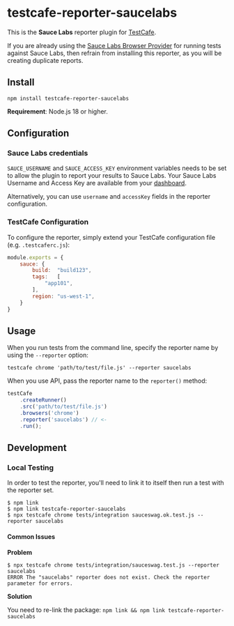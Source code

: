# testcafe-reporter-saucelabs

This is the **Sauce Labs** reporter plugin for [TestCafe](http://devexpress.github.io/testcafe).

If you are already using
the [Sauce Labs Browser Provider](https://github.com/DevExpress/testcafe-browser-provider-saucelabs) for running tests
against Sauce Labs, then refrain from installing this reporter, as you will be creating duplicate reports.

## Install

```
npm install testcafe-reporter-saucelabs
```

**Requirement**: Node.js 18 or higher.

## Configuration

### Sauce Labs credentials

`SAUCE_USERNAME` and `SAUCE_ACCESS_KEY` environment variables needs to be set to allow the plugin to report your results
to Sauce Labs. Your Sauce Labs Username and Access Key are available from your
[dashboard](https://app.saucelabs.com/user-settings).

Alternatively, you can use `username` and `accessKey` fields in the reporter configuration.

### TestCafe Configuration

To configure the reporter, simply extend your TestCafe configuration file (e.g. `.testcaferc.js`):

```js
module.exports = {
    sauce: {
        build:  "build123",
        tags:   [
            "app101",
        ],
        region: "us-west-1",
    }
}
```

## Usage

When you run tests from the command line, specify the reporter name by using the `--reporter` option:

```
testcafe chrome 'path/to/test/file.js' --reporter saucelabs
```

When you use API, pass the reporter name to the `reporter()` method:

```js
testCafe
    .createRunner()
    .src('path/to/test/file.js')
    .browsers('chrome')
    .reporter('saucelabs') // <-
    .run();
```

## Development

### Local Testing

In order to test the reporter, you'll need to link it to itself then run a test with the reporter set.

```
$ npm link
$ npm link testcafe-reporter-saucelabs
$ npx testcafe chrome tests/integration sauceswag.ok.test.js --reporter saucelabs
```

#### Common Issues

**Problem**

```
$ npx testcafe chrome tests/integration/sauceswag.test.js --reporter saucelabs
ERROR The "saucelabs" reporter does not exist. Check the reporter parameter for errors.
```

**Solution**

You need to re-link the package: `npm link && npm link testcafe-reporter-saucelabs`

